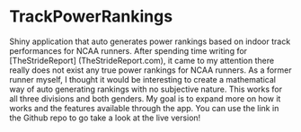 # TrackPowerRankings
Shiny application that auto generates power rankings based on indoor track performances for NCAA runners. After spending time writing for [TheStrideReport] (TheStrideReport.com), it came to my attention there really does not exist any true power rankings for NCAA runners. As a former runner myself, I thought it would be interesting to create a mathematical way of auto generating rankings with no subjective nature. This works for all three divisions and both genders. My goal is to expand more on how it works and the features available through the app. You can use the link in the Github repo to go take a look at the live version!
